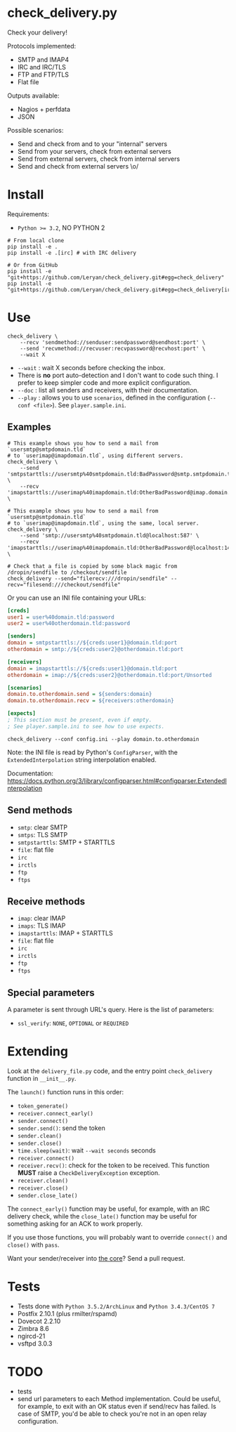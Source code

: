 # check_delivery.py

Check your delivery!

Protocols implemented:

 - SMTP and IMAP4
 - IRC and IRC/TLS
 - FTP and FTP/TLS
 - Flat file

Outputs available:

 - Nagios + perfdata
 - JSON

Possible scenarios:

 - Send and check from and to your "internal" servers
 - Send from your servers, check from external servers
 - Send from external servers, check from internal servers
 - Send and check from external servers \o/

# Install

Requirements:

 - `Python >= 3.2`, NO PYTHON 2

```
# From local clone
pip install -e .
pip install -e .[irc] # with IRC delivery

# Or from GitHub
pip install -e "git+https://github.com/Leryan/check_delivery.git#egg=check_delivery"
pip install -e "git+https://github.com/Leryan/check_delivery.git#egg=check_delivery[irc]"
```

# Use

```
check_delivery \
    --recv 'sendmethod://senduser:sendpassword@sendhost:port' \
    --send 'recvmethod://recvuser:recvpassword@recvhost:port' \
    --wait X
```

 - `--wait` : wait X seconds before checking the inbox.
 - There is **no** port auto-detection and I don't want to code such thing. I prefer to keep simpler code and more explicit configuration.
 - `--doc` : list all senders and receivers, with their documentation.
 - `--play` : allows you to use `scenarios`, defined in the configuration (`--conf <file>`). See `player.sample.ini`.

## Examples

```
# This example shows you how to send a mail from `usersmtp@smtpdomain.tld`
# to `userimap@imapdomain.tld`, using different servers.
check_delivery \
    --send 'smtpstarttls://usersmtp%40smtpdomain.tld:BadPassword@smtp.smtpdomain.tld:587' \
    --recv 'imapstarttls://userimap%40imapdomain.tld:OtherBadPassword@imap.domain.tld:143' \

# This example shows you how to send a mail from `usersmtp@smtpdomain.tld`
# to `userimap@imapdomain.tld`, using the same, local server.
check_delivery \
    --send 'smtp://usersmtp%40smtpdomain.tld@localhost:587' \
    --recv 'imapstarttls://userimap%40imapdomain.tld:OtherBadPassword@localhost:143/INBOX' \

# Check that a file is copied by some black magic from /dropin/sendfile to /checkout/sendfile
check_delivery --send="filerecv:///dropin/sendfile" --recv="filesend:///checkout/sendfile"
```

Or you can use an INI file containing your URLs:

```ini
[creds]
user1 = user%40domain.tld:password
user2 = user%40otherdomain.tld:password

[senders]
domain = smtpstarttls://${creds:user1}@domain.tld:port
otherdomain = smtp://${creds:user2}@otherdomain.tld:port

[receivers]
domain = imapstarttls://${creds:user1}@domain.tld:port
otherdomain = imap://${creds:user2}@otherdomain.tld:port/Unsorted

[scenarios]
domain.to.otherdomain.send = ${senders:domain}
domain.to.otherdomain.recv = ${receivers:otherdomain}

[expects]
; This section must be present, even if empty.
; See player.sample.ini to see how to use expects.
```

```
check_delivery --conf config.ini --play domain.to.otherdomain
```

Note: the INI file is read by Python's `ConfigParser`, with the `ExtendedInterpolation` string interpolation enabled.

Documentation: https://docs.python.org/3/library/configparser.html#configparser.ExtendedInterpolation

## Send methods

 - `smtp`: clear SMTP
 - `smtps`: TLS SMTP
 - `smtpstarttls`: SMTP + STARTTLS
 - `file`: flat file
 - `irc`
 - `irctls`
 - `ftp`
 - `ftps`

## Receive methods

 - `imap`: clear IMAP
 - `imaps`: TLS IMAP
 - `imapstarttls`: IMAP + STARTTLS
 - `file`: flat file
 - `irc`
 - `irctls`
 - `ftp`
 - `ftps`

## Special parameters

A parameter is sent through URL's query. Here is the list of parameters:

 - `ssl_verify`: `NONE`, `OPTIONAL` or `REQUIRED`

# Extending

Look at the `delivery_file.py` code, and the entry point `check_delivery` function in `__init__.py`.

The `launch()` function runs in this order:

 - `token_generate()`
 - `receiver.connect_early()`
 - `sender.connect()`
 - `sender.send()`: send the token
 - `sender.clean()`
 - `sender.close()`
 - `time.sleep(wait)`: wait `--wait seconds` seconds
 - `receiver.connect()`
 - `receiver.recv()`: check for the token to be received. This function **MUST** raise a `CheckDeliveryException` exception.
 - `receiver.clean()`
 - `receiver.close()`
 - `sender.close_late()`

The `connect_early()` function may be useful, for example, with an IRC delivery check, while the `close_late()` function may be useful for something asking for an ACK to work properly.

If you use those functions, you will probably want to override `connect()` and `close()` with `pass`.

Want your sender/receiver into [the core](http://www.imdb.com/title/tt0298814/)? Send a pull request.

# Tests

 - Tests done with `Python 3.5.2/ArchLinux` and `Python 3.4.3/CentOS 7`
 - Postfix 2.10.1 (plus rmilter/rspamd)
 - Dovecot 2.2.10
 - Zimbra 8.6
 - ngircd-21
 - vsftpd 3.0.3

# TODO

 - tests
 - send url parameters to each Method implementation. Could be useful, for example, to exit with an OK status even if send/recv has failed. Is case of SMTP, you'd be able to check you're not in an open relay configuration.
